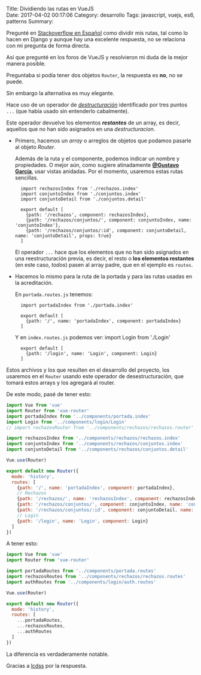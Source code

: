 Title: Dividiendo las rutas en VueJS    
Date: 2017-04-02 00:17:06
Category: desarrollo 
Tags: javascript, vuejs, es6, patterns
Summary: 

Pregunté en [Stackoverflow en Español](http://es.stackoverflow.com/questions/59572/unir-dos-routers-en-vuejs) como dividir mis rutas, tal como lo hacen en Django y aunque hay una excelente respuesta, no se relaciona con mi pregunta de forma directa. 

Así que pregunté en los foros de VueJS y resolvieron mi duda de la mejor manera posible.

Preguntaba si podía tener dos objetos `Router`, la respuesta es __no__, no se puede. 

Sin embargo la alternativa es muy elegante.

Hace uso de un operador de [_destructuración_](https://developer.mozilla.org/en-US/docs/Web/JavaScript/Reference/Operators/Destructuring_assignment) identificado por tres puntos `...` (que había usado sin entenderlo cabalmente).

Este operador devuelve los elementos __*restantes*__ de un array, es decir, aquellos que no han sido asignados en una _destructuracion_.

- Primero, hacemos un _array_ o arreglos de objetos que podamos pasarle al objeto _Router_. 

    Además de la ruta y el componente, podemos indicar un nombre y propiedades. O mejor aún, como sugiere atinadamente [__@Gustavo García__](http://es.stackoverflow.com/a/59651/638), usar vistas anidadas. Por el momento, usaremos estas rutas sencillas.

        import rechazosIndex from './rechazos.index'
        import conjuntoIndex from './conjuntos.index'
        import conjuntoDetail from './conjuntos.detail'
    
        export default [
          {path: '/rechazos', component: rechazosIndex},
          {path: '/rechazos/conjuntos/', component: conjuntoIndex, name: 'conjuntoIndex'},
          {path: '/rechazos/conjuntos/:id', component: conjuntoDetail, name: 'conjuntoDetail', props: true}
        ]
    El operador `...` hace que los elementos que no han sido asignados en una reestructuración previa, es decir, el resto o __los elementos restantes__ (en este caso, _todos_) pasen al array padre, que en el ejemplo es `routes`.

- Hacemos lo mismo para la ruta de la portada y para las rutas usadas en la acreditación.

    En `portada.routes.js` tenemos:

        import portadaIndex from './portada.index'

        export default [
          {path: '/', name: 'portadaIndex', component: portadaIndex}
        ]

    Y en `index.routes.js` podemos ver: 
        import Login from './Login'

        export default [
          {path: '/login', name: 'Login', component: Login}
        ]

Estos archivos y los que resulten en el desarrollo del proyecto, los usaremos en el `Router` usando este operador de desestructuración, que tomará estos arrays y los agregará al router.

De este modo, pasé de tener esto:

```javascript
import Vue from 'vue'
import Router from 'vue-router'
import portadaIndex from '../components/portada.index'
import Login from '../components/login/Login'
// import rechazosRouter from '../components/rechazos/rechazos.router'

import rechazosIndex from '../components/rechazos/rechazos.index'
import conjuntoIndex from '../components/rechazos/conjuntos.index'
import conjuntoDetail from '../components/rechazos/conjuntos.detail'

Vue.use(Router)

export default new Router({
  mode: 'history',
  routes: [
    {path: '/', name: 'portadaIndex', component: portadaIndex},
    // Rechazos
    {path: '/rechazos/', name: 'rechazosIndex', component: rechazosIndex},
    {path: '/rechazos/conjuntos/', component: conjuntoIndex, name: 'conjuntoIndex'},
    {path: '/rechazos/conjuntos/:id', component: conjuntoDetail, name: 'conjuntoDetail', props: true},
    // Login
    {path: '/login', name: 'Login', component: Login}
  ]
})
```

A tener esto:

```javascript
import Vue from 'vue'
import Router from 'vue-router'

import portadaRoutes from '../components/portada.routes'
import rechazosRoutes from '../components/rechazos/rechazos.routes'
import authRoutes from '../components/login/auth.routes'

Vue.use(Router)

export default new Router({
  mode: 'history',
  routes: [
    ...portadaRoutes,
    ...rechazosRoutes,
    ...authRoutes
  ]
})
```

La diferencia es verdaderamente notable.

Gracias a [lcdss](https://forum.vuejs.org/users/lcdss/activity) por la respuesta. 
